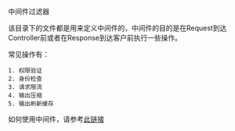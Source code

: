 中间件过滤器

该目录下的文件都是用来定义中间件的，中间件的目的是在Request到达Controller前或者在Response到达客户前执行一些操作。

常见操作有：

    1. 权限验证
    2. 身份检查
    3. 请求限流
    4. 输出压缩
    5. 输出刷新缓存
    
如何使用中间件，请参考[此链接](https://laravel.com/docs/5.5/middleware)